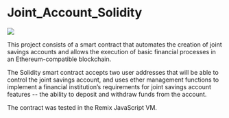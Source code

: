 # Joint_Account_Solidity
![](https://miro.medium.com/max/880/1*KhxTw-tTuNN8hhmbF3uzVw.png)

This project consists of a smart contract that automates the creation of joint savings accounts and allows the execution of basic financial processes in an Ethereum-compatible blockchain.

The Solidity smart contract accepts two user addresses that will be able to control the joint savings account, and uses ether management functions to implement a financial institution’s requirements for joint savings account features -- the ability to deposit and withdraw funds from the account.

The contract was tested in the Remix JavaScript VM.